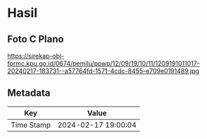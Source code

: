 # Hasil

## Foto C Plano

https://sirekap-obj-formc.kpu.go.id/0674/pemilu/ppwp/12/09/19/10/11/1209191011017-20240217-183731--a57764fd-1571-4cdc-8455-e709e0191489.jpg


## Metadata

| Key        | Value               |
| ---------- | ------------------- |
| Time Stamp | 2024-02-17 19:00:04 |



